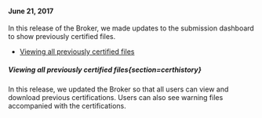 #### June 21, 2017

In this release of the Broker, we made updates to the submission dashboard to show previously certified files.

  - [Viewing all previously certified files](#/help?section=certhistory)

##### Viewing all previously certified files{section=certhistory}
In this release, we updated the Broker so that all users can view and download previous certifications. Users can also see warning files accompanied with the certifications.